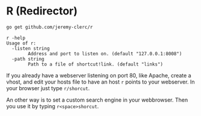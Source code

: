 # R (Redirector)

```sh
go get github.com/jeremy-clerc/r
```

```
r -help
Usage of r:
  -listen string
    	Address and port to listen on. (default "127.0.0.1:8008")
  -path string
    	Path to a file of shortcut!link. (default "links")
```

If you already have a webserver listening on port 80, like Apache, create a
vhost, and edit your hosts file to have an host `r` points to your webserver.
In your browser just type `r/shorcut`.

An other way is to set a custom search engine in your webbrowser. Then you use
it by typing `r<space>shorcut`.
